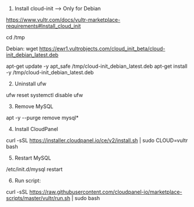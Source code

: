 1. Install cloud-init --> Only for Debian

https://www.vultr.com/docs/vultr-marketplace-requirements#Install_cloud_init

cd /tmp

Debian:
  wget https://ewr1.vultrobjects.com/cloud_init_beta/cloud-init_debian_latest.deb

apt-get update -y
apt_safe /tmp/cloud-init_debian_latest.deb
apt-get install -y /tmp/cloud-init_debian_latest.deb

2. Uninstall ufw

ufw reset
systemctl disable ufw

3. Remove MySQL

apt -y --purge remove mysql*

4. Install CloudPanel

curl -sSL https://installer.cloudpanel.io/ce/v2/install.sh | sudo CLOUD=vultr bash

5. Restart MySQL

/etc/init.d/mysql restart

6. Run script:

curl -sSL https://raw.githubusercontent.com/cloudpanel-io/marketplace-scripts/master/vultr/run.sh | sudo bash

